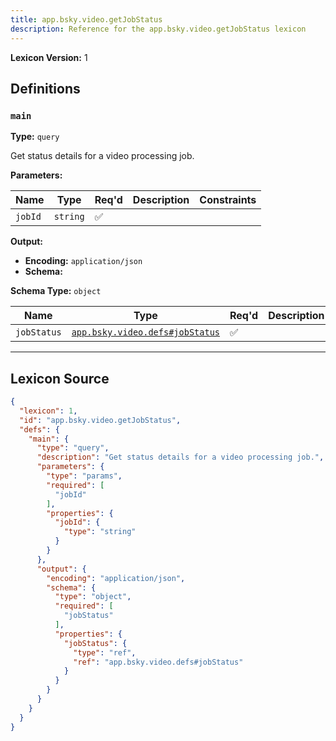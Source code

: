 ```yaml
---
title: app.bsky.video.getJobStatus
description: Reference for the app.bsky.video.getJobStatus lexicon
---
```

**Lexicon Version:** 1

## Definitions

<a name="main"></a>
### `main`

**Type:** `query`

Get status details for a video processing job.

**Parameters:**

| Name | Type | Req'd  | Description | Constraints |
|------|------|----------|-------------|-------------|
| `jobId` | `string` | ✅  |  |  |
**Output:**

- **Encoding:** `application/json`
- **Schema:**

**Schema Type:** `object`

| Name | Type | Req'd  | Description | Constraints |
|------|------|----------|-------------|-------------|
| `jobStatus` | [`app.bsky.video.defs#jobStatus`](lexicons/app/bsky/video/defs#jobStatus) | ✅  |  |  |

---

## Lexicon Source
```json
{
  "lexicon": 1,
  "id": "app.bsky.video.getJobStatus",
  "defs": {
    "main": {
      "type": "query",
      "description": "Get status details for a video processing job.",
      "parameters": {
        "type": "params",
        "required": [
          "jobId"
        ],
        "properties": {
          "jobId": {
            "type": "string"
          }
        }
      },
      "output": {
        "encoding": "application/json",
        "schema": {
          "type": "object",
          "required": [
            "jobStatus"
          ],
          "properties": {
            "jobStatus": {
              "type": "ref",
              "ref": "app.bsky.video.defs#jobStatus"
            }
          }
        }
      }
    }
  }
}
```

